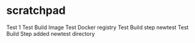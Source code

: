 # scratchpad
Test 1
Test Build Image
Test Docker registry
Test Build step newtest
Test Build Step added newtest directory
